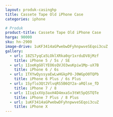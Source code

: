 ```yaml
---
layout: produk-casinghp
title: Cassete Tape Old iPhone Case
categories: iphone

# Produk
product-title: Cassete Tape Old iPhone Case
harga: 90000
sku: hn-2900
image-drive: 1uKF3414aGPwebwDFyhnpwveSEqoi3cuZ
gallery:
  - url: 18ZS7yqCa5LOklXRka0qr1xrduDV8jMzf
    title: iPhone 5 / 5s / SE
  - url: 1IoeKgGOlYEO6sQVJO3wuKpiw1Mp-uX7B
    title: iPhone 6 / 6s
  - url: 1TXYwQyssyaEwLwHGkpPO-J0WGpO0TQPb
    title: iPhone 6 Plus / 6s Plus
  - url: 1Syflo3Qt2VlvqRS5B6QY2a-aRQlse_fD
    title: iPhone 7 / 8
  - url: 1Iiq1xXVp3axH4D4mxaSv3tWt5pQSTQTe
    title: iPhone 7 Plus / 8 Plus
  - url: 1uKF3414aGPwebwDFyhnpwveSEqoi3cuZ
    title: iPhone X
---
```


